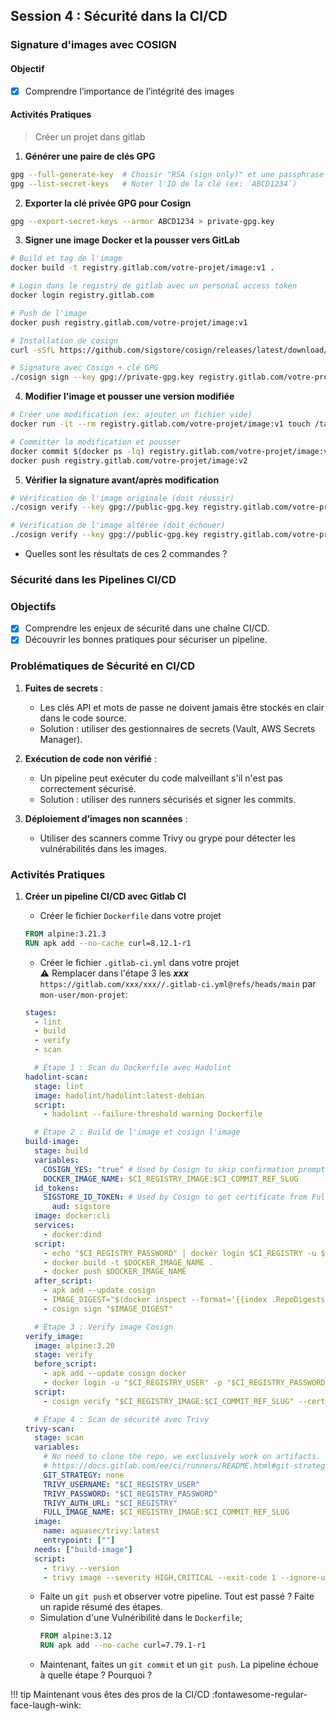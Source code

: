 ## Session 4 : Sécurité dans la CI/CD

### Signature d'images avec COSIGN

#### Objectif

- [x] Comprendre l’importance de l’intégrité des images

#### Activités Pratiques

> Créer un projet dans gitlab

1. **Générer une paire de clés GPG**

```bash
gpg --full-generate-key  # Choisir "RSA (sign only)" et une passphrase forte
gpg --list-secret-keys   # Noter l'ID de la clé (ex: `ABCD1234`)
```

2. **Exporter la clé privée GPG pour Cosign**

```bash
gpg --export-secret-keys --armor ABCD1234 > private-gpg.key
```

3. **Signer une image Docker et la pousser vers GitLab**

```bash
# Build et tag de l'image
docker build -t registry.gitlab.com/votre-projet/image:v1 .

# Login dans le registry de gitlab avec un personal access token
docker login registry.gitlab.com

# Push de l'image
docker push registry.gitlab.com/votre-projet/image:v1

# Installation de cosign
curl -sSfL https://github.com/sigstore/cosign/releases/latest/download/cosign-linux-amd64 -o cosign && chmod +x cosign

# Signature avec Cosign + clé GPG
./cosign sign --key gpg://private-gpg.key registry.gitlab.com/votre-projet/image:v1
```

4. **Modifier l'image et pousser une version modifiée**

```bash
# Créer une modification (ex: ajouter un fichier vide)
docker run -it --rm registry.gitlab.com/votre-projet/image:v1 touch /tampered

# Committer la modification et pousser
docker commit $(docker ps -lq) registry.gitlab.com/votre-projet/image:v2
docker push registry.gitlab.com/votre-projet/image:v2
```

5. **Vérifier la signature avant/après modification**

```bash
# Vérification de l'image originale (doit réussir)
./cosign verify --key gpg://public-gpg.key registry.gitlab.com/votre-projet/image:v1

# Vérification de l'image altérée (doit échouer)
./cosign verify --key gpg://public-gpg.key registry.gitlab.com/votre-projet/image:v2
```

- Quelles sont les résultats de ces 2 commandes ?

### Sécurité dans les Pipelines CI/CD

### Objectifs

- [x] Comprendre les enjeux de sécurité dans une chaîne CI/CD.
- [x] Découvrir les bonnes pratiques pour sécuriser un pipeline.

### Problématiques de Sécurité en CI/CD

1. **Fuites de secrets** :

   - Les clés API et mots de passe ne doivent jamais être stockés en clair dans le code source.
   - Solution : utiliser des gestionnaires de secrets (Vault, AWS Secrets Manager).

2. **Exécution de code non vérifié** :

   - Un pipeline peut exécuter du code malveillant s'il n'est pas correctement sécurisé.
   - Solution : utiliser des runners sécurisés et signer les commits.

3. **Déploiement d’images non scannées** :
   - Utiliser des scanners comme Trivy ou grype pour détecter les vulnérabilités dans les images.

### Activités Pratiques

1. **Créer un pipeline CI/CD avec Gitlab CI**

   - Créer le fichier `Dockerfile` dans votre projet

   ```Dockerfile title="Dockerfile"
   FROM alpine:3.21.3
   RUN apk add --no-cache curl=8.12.1-r1
   ```

   - Créer le fichier `.gitlab-ci.yml` dans votre projet  
     :warning: Remplacer dans l'étape 3 les **_xxx_** `https://gitlab.com/xxx/xxx//.gitlab-ci.yml@refs/heads/main` par `mon-user/mon-projet`:

   ```yaml title=".gitlab-ci.yml"
   stages:
     - lint
     - build
     - verify
     - scan

     # Étape 1 : Scan du Dockerfile avec Hadolint
   hadolint-scan:
     stage: lint
     image: hadolint/hadolint:latest-debian
     script:
       - hadolint --failure-threshold warning Dockerfile

     # Étape 2 : Build de l'image et cosign l'image
   build-image:
     stage: build
     variables:
       COSIGN_YES: "true" # Used by Cosign to skip confirmation prompts for non-destructive operations
       DOCKER_IMAGE_NAME: $CI_REGISTRY_IMAGE:$CI_COMMIT_REF_SLUG
     id_tokens:
       SIGSTORE_ID_TOKEN: # Used by Cosign to get certificate from Fulcio
         aud: sigstore
     image: docker:cli
     services:
       - docker:dind
     script:
       - echo "$CI_REGISTRY_PASSWORD" | docker login $CI_REGISTRY -u $CI_REGISTRY_USER --password-stdin
       - docker build -t $DOCKER_IMAGE_NAME .
       - docker push $DOCKER_IMAGE_NAME
     after_script:
       - apk add --update cosign
       - IMAGE_DIGEST="$(docker inspect --format='{{index .RepoDigests 0}}' "$DOCKER_IMAGE_NAME")"
       - cosign sign "$IMAGE_DIGEST"

     # Étape 3 : Verify image Cosign
   verify_image:
     image: alpine:3.20
     stage: verify
     before_script:
       - apk add --update cosign docker
       - docker login -u "$CI_REGISTRY_USER" -p "$CI_REGISTRY_PASSWORD" $CI_REGISTRY
     script:
       - cosign verify "$CI_REGISTRY_IMAGE:$CI_COMMIT_REF_SLUG" --certificate-identity "https://gitlab.com/xxx/xxx//.gitlab-ci.yml@refs/heads/main" --certificate-oidc-issuer "https://gitlab.com"

     # Étape 4 : Scan de sécurité avec Trivy
   trivy-scan:
     stage: scan
     variables:
       # No need to clone the repo, we exclusively work on artifacts.  See
       # https://docs.gitlab.com/ee/ci/runners/README.html#git-strategy
       GIT_STRATEGY: none
       TRIVY_USERNAME: "$CI_REGISTRY_USER"
       TRIVY_PASSWORD: "$CI_REGISTRY_PASSWORD"
       TRIVY_AUTH_URL: "$CI_REGISTRY"
       FULL_IMAGE_NAME: $CI_REGISTRY_IMAGE:$CI_COMMIT_REF_SLUG
     image:
       name: aquasec/trivy:latest
       entrypoint: [""]
     needs: ["build-image"]
     script:
       - trivy --version
       - trivy image --severity HIGH,CRITICAL --exit-code 1 --ignore-unfixed $CI_REGISTRY_IMAGE:$CI_COMMIT_REF_SLUG
   ```

   - Faite un `git push` et observer votre pipeline. Tout est passé ? Faite un rapide résumé des étapes.
   - Simulation d'une Vulnéribilité dans le `Dockerfile`;
     ```Dockerfile title="Dockerfile"
     FROM alpine:3.12
     RUN apk add --no-cache curl=7.79.1-r1
     ```
   - Maintenant, faites un `git commit` et un `git push`. La pipeline échoue à quelle étape ? Pourquoi ?

!!! tip
Maintenant vous êtes des pros de la CI/CD :fontawesome-regular-face-laugh-wink:
